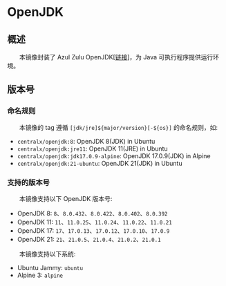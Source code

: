 # OpenJDK
## 概述
&emsp;&emsp;本镜像封装了 Azul Zulu OpenJDK[[链接](https://www.azul.com)]，为 Java 可执行程序提供运行环境。

## 版本号
### 命名规则
&emsp;&emsp;本镜像的 tag 遵循 `[jdk/jre]${major/version}[-${os}]` 的命名规则，如:

- `centralx/openjdk:8`: OpenJDK 8(JDK) in Ubuntu
- `centralx/openjdk:jre11`: OpenJDK 11(JRE) in Ubuntu
- `centralx/openjdk:jdk17.0.9-alpine`: OpenJDK 17.0.9(JDK) in Alpine
- `centralx/openjdk:21-ubuntu`: OpenJDK 21(JDK) in Ubuntu

### 支持的版本号
&emsp;&emsp;本镜像支持以下 OpenJDK 版本号:

- OpenJDK 8: `8`、`8.0.432`、`8.0.422`、`8.0.402`、`8.0.392`
- OpenJDK 11: `11`、`11.0.25`、`11.0.24`、`11.0.22`、`11.0.21`
- OpenJDK 17: `17`、`17.0.13`、`17.0.12`、`17.0.10`、`17.0.9`
- OpenJDK 21: `21`、`21.0.5`、`21.0.4`、`21.0.2`、`21.0.1`

&emsp;&emsp;本镜像支持以下系统:

- Ubuntu Jammy: `ubuntu`
- Alpine 3: `alpine`